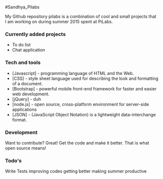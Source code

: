 #Sandhya_Pilabs

My Github repository pilabs is a combination of cool and small projects that I am working on during summer 2015 spent at PiLabs.

### Currently added projects

  - To do list
  - Chat application

### Tech and tools


* [Javascript] - programming language of HTML and the Web. 
* [CSS] - style sheet language used for describing the look and formatting of a document.
* [Bootstrap] - powerful mobile front-end framework for faster and easier web development.
* [jQuery] - duh
* [node.js] - open source, cross-platform environment for server-side applications
* [JSON] - (JavaScript Object Notation) is a lightweight data-interchange format. 


### Development

Want to contribute? Great!
Get the code and make it better. That is what open source means!

### Todo's

Write Tests
improving codes
getting better
making summer productive